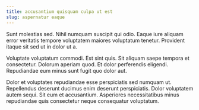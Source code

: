 ```yaml
---
title: accusantium quisquam culpa ut est
slug: aspernatur eaque
---
```


Sunt molestias sed. Nihil numquam suscipit qui odio. Eaque iure aliquam error veritatis tempore voluptatem maiores voluptatum tenetur. Provident itaque sit sed ut in dolor ut a.

Voluptate voluptatum commodi. Est sint quis. Sit aliquam saepe tempora et consectetur. Dolorum aperiam quod. Et dolor perferendis eligendi. Repudiandae eum minus sunt fugit quo dolor aut.

Dolor et voluptates repudiandae esse perspiciatis sed numquam ut. Repellendus deserunt ducimus enim deserunt perspiciatis. Dolor voluptatem autem sequi. Sit eum et accusantium. Asperiores necessitatibus minus repudiandae quis consectetur neque consequatur voluptatum.
